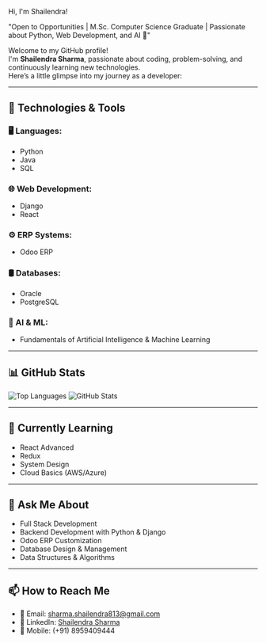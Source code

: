 Hi, I'm Shailendra!

"Open to Opportunities | M.Sc. Computer Science Graduate | Passionate about Python, Web Development, and AI 🚀"

Welcome to my GitHub profile!  
I'm **Shailendra Sharma**, passionate about coding, problem-solving, and continuously learning new technologies.  
Here’s a little glimpse into my journey as a developer:

---

## 🔧 Technologies & Tools

### 🖥️ Languages:
- Python
- Java
- SQL

### 🌐 Web Development:
- Django
- React

### ⚙️ ERP Systems:
- Odoo ERP

### 🛢️ Databases:
- Oracle
- PostgreSQL

### 🤖 AI & ML:
- Fundamentals of Artificial Intelligence & Machine Learning

---

## 📊 GitHub Stats

![Top Languages](https://github-readme-stats.vercel.app/api/top-langs/?username=sha0718&layout=compact&theme=radical)
![GitHub Stats](https://github-readme-stats.vercel.app/api?username=sha0718&show_icons=true&theme=radical)

---

## 🌱 Currently Learning

- React Advanced
- Redux
- System Design
- Cloud Basics (AWS/Azure)

---

## 💬 Ask Me About

- Full Stack Development
- Backend Development with Python & Django
- Odoo ERP Customization
- Database Design & Management
- Data Structures & Algorithms

---

## 📫 How to Reach Me

- 📧 Email: sharma.shailendra813@gmail.com
- 🔗 LinkedIn: [Shailendra Sharma](https://www.linkedin.com/in/shailendra-sharma-bio/)
- 📱 Mobile: (+91) 8959409444

